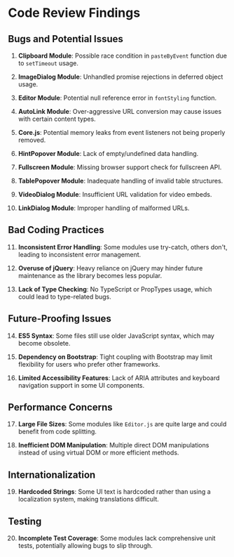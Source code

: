 # Code Review Findings

## Bugs and Potential Issues

1. **Clipboard Module**: Possible race condition in `pasteByEvent` function due to `setTimeout` usage.

2. **ImageDialog Module**: Unhandled promise rejections in deferred object usage.

3. **Editor Module**: Potential null reference error in `fontStyling` function.

4. **AutoLink Module**: Over-aggressive URL conversion may cause issues with certain content types.

5. **Core.js**: Potential memory leaks from event listeners not being properly removed.

6. **HintPopover Module**: Lack of empty/undefined data handling.

7. **Fullscreen Module**: Missing browser support check for fullscreen API.

8. **TablePopover Module**: Inadequate handling of invalid table structures.

9. **VideoDialog Module**: Insufficient URL validation for video embeds.

10. **LinkDialog Module**: Improper handling of malformed URLs.

## Bad Coding Practices

11. **Inconsistent Error Handling**: Some modules use try-catch, others don't, leading to inconsistent error management.

12. **Overuse of jQuery**: Heavy reliance on jQuery may hinder future maintenance as the library becomes less popular.

13. **Lack of Type Checking**: No TypeScript or PropTypes usage, which could lead to type-related bugs.

## Future-Proofing Issues

14. **ES5 Syntax**: Some files still use older JavaScript syntax, which may become obsolete.

15. **Dependency on Bootstrap**: Tight coupling with Bootstrap may limit flexibility for users who prefer other frameworks.

16. **Limited Accessibility Features**: Lack of ARIA attributes and keyboard navigation support in some UI components.

## Performance Concerns

17. **Large File Sizes**: Some modules like `Editor.js` are quite large and could benefit from code splitting.

18. **Inefficient DOM Manipulation**: Multiple direct DOM manipulations instead of using virtual DOM or more efficient methods.

## Internationalization

19. **Hardcoded Strings**: Some UI text is hardcoded rather than using a localization system, making translations difficult.

## Testing

20. **Incomplete Test Coverage**: Some modules lack comprehensive unit tests, potentially allowing bugs to slip through.
